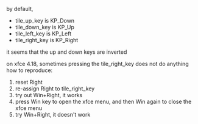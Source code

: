 by default,
- tile_up_key is <Super>KP_Down
- tile_down_key is <Super>KP_Up
- tile_left_key is <Super>KP_Left
- tile_right_key is <Super>KP_Right

it seems that the up and down keys are inverted

on xfce 4.18, sometimes pressing the tile_right_key does not do anything
how to reproduce:
1. reset <Super>Right
1. re-assign <Super>Right to tile_right_key
1. try out Win+Right, it works
1. press Win key to open the xfce menu, and then Win again to close the xfce menu
1. try Win+Right, it doesn't work

